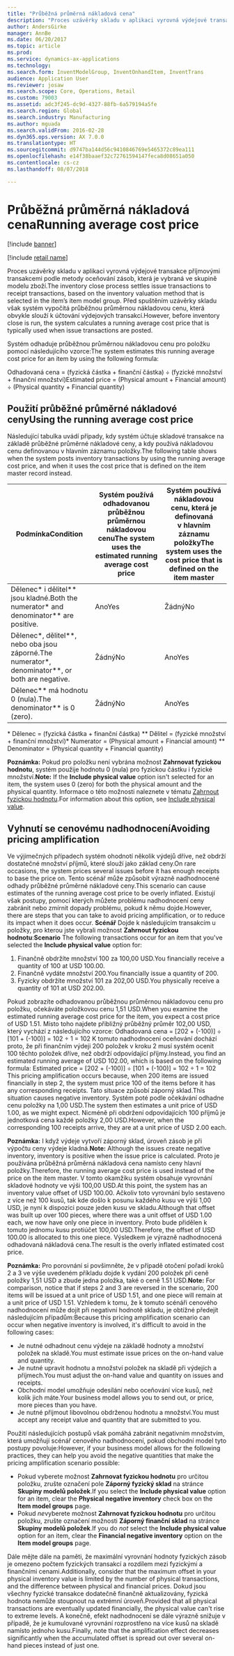 ```yaml
---
title: "Průběžná průměrná nákladová cena"
description: "Proces uzávěrky skladu v aplikaci vyrovná výdejové transakce příjmovými transakcemi podle metody oceňování zásob, která je vybraná ve skupině modelu zboží. Před spuštěním uzávěrky skladu však systém vypočítá průběžnou průměrnou nákladovou cenu, která obvykle slouží k účtování výdejových transakcí."
author: AndersGirke
manager: AnnBe
ms.date: 06/20/2017
ms.topic: article
ms.prod: 
ms.service: dynamics-ax-applications
ms.technology: 
ms.search.form: InventModelGroup, InventOnhandItem, InventTrans
audience: Application User
ms.reviewer: josaw
ms.search.scope: Core, Operations, Retail
ms.custom: 79003
ms.assetid: adc3f245-dc9d-4327-88fb-6a579194a5fe
ms.search.region: Global
ms.search.industry: Manufacturing
ms.author: mguada
ms.search.validFrom: 2016-02-28
ms.dyn365.ops.version: AX 7.0.0
ms.translationtype: HT
ms.sourcegitcommit: d9747ba144d56c9410846769e5465372c89ea111
ms.openlocfilehash: e14f38baaef32c72761594147feca8d08651a050
ms.contentlocale: cs-cz
ms.lasthandoff: 08/07/2018

---
```


# <a name="running-average-cost-price"></a><span data-ttu-id="4f2e9-104">Průběžná průměrná nákladová cena</span><span class="sxs-lookup"><span data-stu-id="4f2e9-104">Running average cost price</span></span>

[!include [banner](../includes/banner.md)]

[!include [retail name](../includes/retail-name.md)]

<span data-ttu-id="4f2e9-105">Proces uzávěrky skladu v aplikaci vyrovná výdejové transakce příjmovými transakcemi podle metody oceňování zásob, která je vybraná ve skupině modelu zboží.</span><span class="sxs-lookup"><span data-stu-id="4f2e9-105">The inventory close process settles issue transactions to receipt transactions, based on the inventory valuation method that is selected in the item’s item model group.</span></span> <span data-ttu-id="4f2e9-106">Před spuštěním uzávěrky skladu však systém vypočítá průběžnou průměrnou nákladovou cenu, která obvykle slouží k účtování výdejových transakcí.</span><span class="sxs-lookup"><span data-stu-id="4f2e9-106">However, before inventory close is run, the system calculates a running average cost price that is typically used when issue transactions are posted.</span></span>

<span data-ttu-id="4f2e9-107">Systém odhaduje průběžnou průměrnou nákladovou cenu pro položku pomocí následujícího vzorce:</span><span class="sxs-lookup"><span data-stu-id="4f2e9-107">The system estimates this running average cost price for an item by using the following formula:</span></span> 

<span data-ttu-id="4f2e9-108">Odhadovaná cena = (fyzická částka + finanční částka) ÷ (fyzické množství + finanční množství)</span><span class="sxs-lookup"><span data-stu-id="4f2e9-108">Estimated price = (Physical amount + Financial amount) ÷ (Physical quantity + Financial quantity)</span></span>

## <a name="using-the-running-average-cost-price"></a><span data-ttu-id="4f2e9-109">Použití průběžné průměrné nákladové ceny</span><span class="sxs-lookup"><span data-stu-id="4f2e9-109">Using the running average cost price</span></span>
<span data-ttu-id="4f2e9-110">Následující tabulka uvádí případy, kdy systém účtuje skladové transakce na základě průběžné průměrné nákladové ceny, a kdy používá nákladovou cenu definovanou v hlavním záznamu položky.</span><span class="sxs-lookup"><span data-stu-id="4f2e9-110">The following table shows when the system posts inventory transactions by using the running average cost price, and when it uses the cost price that is defined on the item master record instead.</span></span>

| <span data-ttu-id="4f2e9-111">Podmínka</span><span class="sxs-lookup"><span data-stu-id="4f2e9-111">Condition</span></span>                                               | <span data-ttu-id="4f2e9-112">Systém používá odhadovanou průběžnou průměrnou nákladovou cenu</span><span class="sxs-lookup"><span data-stu-id="4f2e9-112">The system uses the estimated running average cost price</span></span> | <span data-ttu-id="4f2e9-113">Systém používá nákladovou cenu, která je definovaná v hlavním záznamu položky</span><span class="sxs-lookup"><span data-stu-id="4f2e9-113">The system uses the cost price that is defined on the item master</span></span> |
|---------------------------------------------------------|----------------------------------------------------------|-------------------------------------------------------------------|
| <span data-ttu-id="4f2e9-114">Dělenec\* i dělitel\*\* jsou kladné.</span><span class="sxs-lookup"><span data-stu-id="4f2e9-114">Both the numerator\* and denominator\*\* are positive.</span></span>  | <span data-ttu-id="4f2e9-115">Ano</span><span class="sxs-lookup"><span data-stu-id="4f2e9-115">Yes</span></span>                                                      | <span data-ttu-id="4f2e9-116">Žádný</span><span class="sxs-lookup"><span data-stu-id="4f2e9-116">No</span></span>                                                                |
| <span data-ttu-id="4f2e9-117">Dělenec\*, dělitel\*\*, nebo oba jsou záporné.</span><span class="sxs-lookup"><span data-stu-id="4f2e9-117">The numerator\*, denominator\*\*, or both are negative.</span></span> | <span data-ttu-id="4f2e9-118">Žádný</span><span class="sxs-lookup"><span data-stu-id="4f2e9-118">No</span></span>                                                       | <span data-ttu-id="4f2e9-119">Ano</span><span class="sxs-lookup"><span data-stu-id="4f2e9-119">Yes</span></span>                                                               |
| <span data-ttu-id="4f2e9-120">Dělenec\*\* má hodnotu 0 (nula).</span><span class="sxs-lookup"><span data-stu-id="4f2e9-120">The denominator\*\* is 0 (zero).</span></span>                        | <span data-ttu-id="4f2e9-121">Žádný</span><span class="sxs-lookup"><span data-stu-id="4f2e9-121">No</span></span>                                                       | <span data-ttu-id="4f2e9-122">Ano</span><span class="sxs-lookup"><span data-stu-id="4f2e9-122">Yes</span></span>                                                               |

<span data-ttu-id="4f2e9-123">\* Dělenec = (fyzická částka + finanční částka) \*\* Dělitel = (fyzické množství + finanční množství)</span><span class="sxs-lookup"><span data-stu-id="4f2e9-123">\* Numerator = (Physical amount + Financial amount) \*\* Denominator = (Physical quantity + Financial quantity)</span></span> 

<span data-ttu-id="4f2e9-124">**Poznámka:** Pokud pro položku není vybrána možnost **Zahrnovat fyzickou hodnotu**, systém použije hodnotu 0 (nula) pro fyzickou částku i fyzické množství.</span><span class="sxs-lookup"><span data-stu-id="4f2e9-124">**Note:** If the **Include physical value** option isn't selected for an item, the system uses 0 (zero) for both the physical amount and the physical quantity.</span></span> <span data-ttu-id="4f2e9-125">Informace o této možnosti naleznete v tématu [Zahrnout fyzickou hodnotu](include-physical-value.md).</span><span class="sxs-lookup"><span data-stu-id="4f2e9-125">For information about this option, see [Include physical value](include-physical-value.md).</span></span>

## <a name="avoiding-pricing-amplification"></a><span data-ttu-id="4f2e9-126">Vyhnutí se cenovému nadhodnocení</span><span class="sxs-lookup"><span data-stu-id="4f2e9-126">Avoiding pricing amplification</span></span>
<span data-ttu-id="4f2e9-127">Ve výjimečných případech systém ohodnotí několik výdejů dříve, než obdrží dostatečné množství příjmů, které slouží jako základ ceny.</span><span class="sxs-lookup"><span data-stu-id="4f2e9-127">On rare occasions, the system prices several issues before it has enough receipts to base the price on.</span></span> <span data-ttu-id="4f2e9-128">Tento scénář může způsobit výrazně nadhodnocené odhady průběžné průměrné nákladové ceny.</span><span class="sxs-lookup"><span data-stu-id="4f2e9-128">This scenario can cause estimates of the running average cost price to be overly inflated.</span></span> <span data-ttu-id="4f2e9-129">Existují však postupy, pomocí kterých můžete problému nadhodnocení ceny zabránit nebo zmírnit dopady problému, pokud k němu dojde.</span><span class="sxs-lookup"><span data-stu-id="4f2e9-129">However, there are steps that you can take to avoid pricing amplification, or to reduce its impact when it does occur.</span></span> <span data-ttu-id="4f2e9-130">**Scénář** Dojde k následujícím transakcím u položky, pro kterou jste vybrali možnost **Zahrnout fyzickou hodnotu**:</span><span class="sxs-lookup"><span data-stu-id="4f2e9-130">**Scenario** The following transactions occur for an item that you've selected the **Include physical value** option for:</span></span>

1.  <span data-ttu-id="4f2e9-131">Finančně obdržíte množství 100 za 100,00 USD.</span><span class="sxs-lookup"><span data-stu-id="4f2e9-131">You financially receive a quantity of 100 at USD 100.00.</span></span>
2.  <span data-ttu-id="4f2e9-132">Finančně vydáte množství 200.</span><span class="sxs-lookup"><span data-stu-id="4f2e9-132">You financially issue a quantity of 200.</span></span>
3.  <span data-ttu-id="4f2e9-133">Fyzicky obdržíte množství 101 za 202,00 USD.</span><span class="sxs-lookup"><span data-stu-id="4f2e9-133">You physically receive a quantity of 101 at USD 202.00.</span></span>

<span data-ttu-id="4f2e9-134">Pokud zobrazíte odhadovanou průběžnou průměrnou nákladovou cenu pro položku, očekáváte položkovou cenu 1,51 USD.</span><span class="sxs-lookup"><span data-stu-id="4f2e9-134">When you examine the estimated running average cost price for the item, you expect a cost price of USD 1.51.</span></span> <span data-ttu-id="4f2e9-135">Místo toho najdete přibližný průběžný průměr 102,00 USD, který vychází z následujícího vzorce: Odhadovaná cena = \[202 + (-100)\] ÷ \[101 + (-100)\] = 102 ÷ 1 = 102 K tomuto nadhodnocení oceňování dochází proto, že při finančním výdeji 200 položek v kroku 2 musí systém ocenit 100 těchto položek dříve, než obdrží odpovídající příjmy.</span><span class="sxs-lookup"><span data-stu-id="4f2e9-135">Instead, you find an estimated running average of USD 102.00, which is based on the following formula: Estimated price = \[202 + (-100)\] ÷ \[101 + (-100)\] = 102 ÷ 1 = 102 This pricing amplification occurs because, when 200 items are issued financially in step 2, the system must price 100 of the items before it has any corresponding receipts.</span></span> <span data-ttu-id="4f2e9-136">Tato situace způsobí záporný sklad.</span><span class="sxs-lookup"><span data-stu-id="4f2e9-136">This situation causes negative inventory.</span></span> <span data-ttu-id="4f2e9-137">Systém poté podle očekávání odhadne cenu položky na 1,00 USD.</span><span class="sxs-lookup"><span data-stu-id="4f2e9-137">The system then estimates a unit price of USD 1.00, as we might expect.</span></span> <span data-ttu-id="4f2e9-138">Nicméně při obdržení odpovídajících 100 příjmů je jednotková cena každé položky 2,00 USD.</span><span class="sxs-lookup"><span data-stu-id="4f2e9-138">However, when the corresponding 100 receipts arrive, they are at a unit price of USD 2.00 each.</span></span> 

<span data-ttu-id="4f2e9-139">**Poznámka:** I když výdeje vytvoří záporný sklad, úroveň zásob je při výpočtu ceny výdeje kladná.</span><span class="sxs-lookup"><span data-stu-id="4f2e9-139">**Note:** Although the issues create negative inventory, inventory is positive when the issue price is calculated.</span></span> <span data-ttu-id="4f2e9-140">Proto je používána průběžná průměrná nákladová cena namísto ceny hlavní položky.</span><span class="sxs-lookup"><span data-stu-id="4f2e9-140">Therefore, the running average cost price is used instead of the price on the item master.</span></span> <span data-ttu-id="4f2e9-141">V tomto okamžiku systém obsahuje vyrovnání skladové hodnoty ve výši 100,00 USD.</span><span class="sxs-lookup"><span data-stu-id="4f2e9-141">At this point, the system has an inventory value offset of USD 100.00.</span></span> <span data-ttu-id="4f2e9-142">Ačkoliv toto vyrovnání bylo sestaveno z více než 100 kusů, tak kde došlo k posunu každého kusu ve výši 1,00 USD, je nyní k dispozici pouze jeden kusu ve skladu.</span><span class="sxs-lookup"><span data-stu-id="4f2e9-142">Although that offset was built up over 100 pieces, where there was a unit offset of USD 1.00 each, we now have only one piece in inventory.</span></span> <span data-ttu-id="4f2e9-143">Proto bude přidělen k tomuto jednomu kusu protiúčet 100,00 USD.</span><span class="sxs-lookup"><span data-stu-id="4f2e9-143">Therefore, the offset of USD 100.00 is allocated to this one piece.</span></span> <span data-ttu-id="4f2e9-144">Výsledkem je výrazně nadhodnocená odhadovaná nákladová cena.</span><span class="sxs-lookup"><span data-stu-id="4f2e9-144">The result is the overly inflated estimated cost price.</span></span> 

<span data-ttu-id="4f2e9-145">**Poznámka:** Pro porovnání si povšimněte, že v případě otočení pořadí kroků 2 a 3 ve výše uvedeném příkladu dojde k vydání 200 položek při ceně položky 1,51 USD a zbude jedna položka, také o ceně 1.51 USD.</span><span class="sxs-lookup"><span data-stu-id="4f2e9-145">**Note:** For comparison, notice that if steps 2 and 3 are reversed in the scenario, 200 items will be issued at a unit price of USD 1.51, and one piece will remain at a unit price of USD 1.51.</span></span> <span data-ttu-id="4f2e9-146">Vzhledem k tomu, že k tomuto scénáři cenového nadhodnocení může dojít při negativní hodnotě skladu, je obtížné předejít následujícím případům:</span><span class="sxs-lookup"><span data-stu-id="4f2e9-146">Because this pricing amplification scenario can occur when negative inventory is involved, it's difficult to avoid in the following cases:</span></span>

-   <span data-ttu-id="4f2e9-147">Je nutné odhadnout cenu výdeje na základě hodnoty a množství položek na skladě.</span><span class="sxs-lookup"><span data-stu-id="4f2e9-147">You must estimate issue prices on the on-hand value and quantity.</span></span>
-   <span data-ttu-id="4f2e9-148">Je nutné upravit hodnotu a množství položek na skladě při výdejích a příjmech.</span><span class="sxs-lookup"><span data-stu-id="4f2e9-148">You must adjust the on-hand value and quantity on issues and receipts.</span></span>
-   <span data-ttu-id="4f2e9-149">Obchodní model umožňuje odesílání nebo oceňování více kusů, než kolik jich máte.</span><span class="sxs-lookup"><span data-stu-id="4f2e9-149">Your business model allows you to send out, or price, more pieces than you have.</span></span>
-   <span data-ttu-id="4f2e9-150">Je nutné přijmout libovolnou obdrženou hodnotu a množství.</span><span class="sxs-lookup"><span data-stu-id="4f2e9-150">You must accept any receipt value and quantity that are submitted to you.</span></span>

<span data-ttu-id="4f2e9-151">Použití následujících postupů však pomáhá zabránit negativním množstvím, která umožňují scénář cenového nadhodnocení, pokud obchodní model tyto postupy povoluje:</span><span class="sxs-lookup"><span data-stu-id="4f2e9-151">However, if your business model allows for the following practices, they can help you avoid the negative quantities that make the pricing amplification scenario possible:</span></span>

-   <span data-ttu-id="4f2e9-152">Pokud vyberete možnost **Zahrnovat fyzickou hodnotu** pro určitou položku, zrušte označení pole **Záporný fyzický sklad** na stránce **Skupiny modelů položek**.</span><span class="sxs-lookup"><span data-stu-id="4f2e9-152">If you select the **Include physical value** option for an item, clear the **Physical negative inventory** check box on the **Item model groups** page.</span></span>
-   <span data-ttu-id="4f2e9-153">Pokud *ne*vyberete možnost **Zahrnovat fyzickou hodnotu** pro určitou položku, zrušte označení možnosti **Záporný finanční sklad** na stránce **Skupiny modelů položek**.</span><span class="sxs-lookup"><span data-stu-id="4f2e9-153">If you do *not* select the **Include physical value** option for an item, clear the **Financial negative inventory** option on the **Item model groups** page.</span></span>

<span data-ttu-id="4f2e9-154">Dále mějte dále na paměti, že maximální vyrovnání hodnoty fyzických zásob je omezeno počtem fyzických transakcí a rozdílem mezi fyzickými a finančními cenami.</span><span class="sxs-lookup"><span data-stu-id="4f2e9-154">Additionally, consider that the maximum offset in your physical inventory value is limited by the number of physical transactions, and the difference between physical and financial prices.</span></span> <span data-ttu-id="4f2e9-155">Dokud jsou všechny fyzické transakce dodatečně finančně aktualizovány, fyzická hodnota nemůže stoupnout na extrémní úroveň.</span><span class="sxs-lookup"><span data-stu-id="4f2e9-155">Provided that all physical transactions are eventually updated financially, the physical value can't rise to extreme levels.</span></span> <span data-ttu-id="4f2e9-156">A konečně, efekt nadhodnocení se dále výrazně snižuje v případě, že je kumulované vyrovnání rozprostřeno na více kusů na skladě namísto jednoho kusu.</span><span class="sxs-lookup"><span data-stu-id="4f2e9-156">Finally, note that the amplification effect decreases significantly when the accumulated offset is spread out over several on-hand pieces instead of just one.</span></span>




